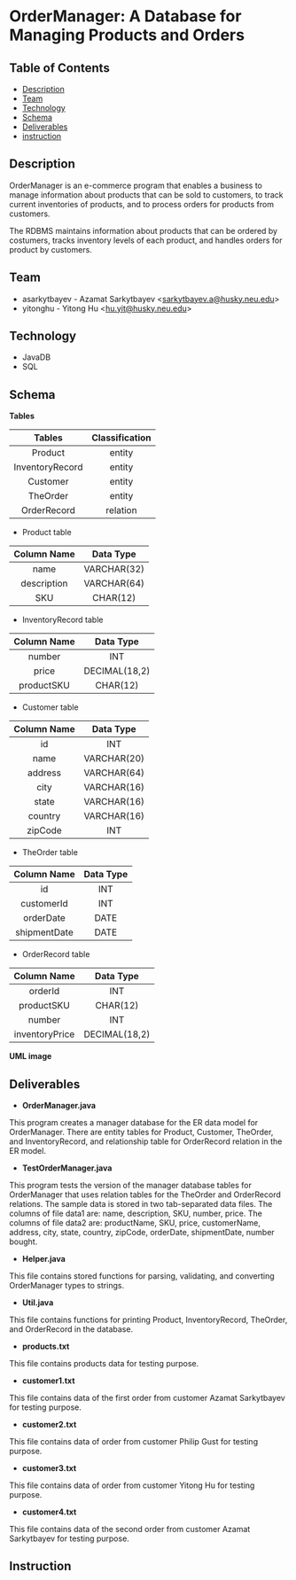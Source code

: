 # OrderManager: A Database for Managing Products and Orders

## Table of Contents
* [Description](#description)
* [Team](#team)
* [Technology](#technology)
* [Schema](#schema)
* [Deliverables](#Deliverables)
* [instruction](#instruction)


## Description
OrderManager is an e-commerce program that enables a business to manage information about products that can be sold to customers, to track current inventories of products, and to process orders for products from customers. 

The RDBMS maintains information about products that can be ordered by costumers, tracks inventory levels of each product, and handles orders for product by customers. 



## Team
* asarkytbayev - Azamat Sarkytbayev &lt;sarkytbayev.a@husky.neu.edu&gt;
* yitonghu - Yitong Hu &lt;hu.yit@husky.neu.edu&gt;

## Technology
* JavaDB
* SQL

## Schema
**Tables**

| Tables        | Classification           | 
|:-------------:|:-------------:|
| Product       | entity | 
| InventoryRecord      | entity      | 
| Customer | entity      |  
| TheOrder | entity     |    
| OrderRecord | relation     |   


- Product table
 
| Column Name  | Data Type   | 
|:-------------:|:-------------:|
| name       | VARCHAR(32) | 
| description      | VARCHAR(64)      | 
| SKU | CHAR(12)      |  


- InventoryRecord table

| Column Name  | Data Type   | 
|:-------------:|:-------------:|
| number       | INT | 
| price      | DECIMAL(18,2)    | 
| productSKU | CHAR(12)      | 

- Customer table

| Column Name  | Data Type   | 
|:-------------:|:-------------:|
| id       | INT | 
| name      | VARCHAR(20)    | 
| address | VARCHAR(64)     | 
| city       | VARCHAR(16) | 
| state      | VARCHAR(16)   | 
| country | VARCHAR(16)      |
| zipCode | INT    | 

- TheOrder table

| Column Name  | Data Type   | 
|:-------------:|:-------------:|
| id       | INT | 
| customerId      | INT   | 
| orderDate | DATE      | 
| shipmentDate | DATE     | 

- OrderRecord table

| Column Name  | Data Type   | 
|:-------------:|:-------------:|
| orderId       | INT | 
| productSKU      | CHAR(12)   | 
| number | INT      | 
| inventoryPrice | DECIMAL(18,2)     | 

**UML image**

## Deliverables
- **OrderManager.java**

This program creates a manager database for the ER data model for OrderManager. There are entity tables for Product, Customer, TheOrder, and InventoryRecord, and relationship table for OrderRecord relation in the ER model.

- **TestOrderManager.java**

This program tests the version of the manager database tables for OrderManager that uses relation tables for the TheOrder and OrderRecord relations. The sample data is stored in two tab-separated data files. The columns of file data1 are: name, description, SKU, number, price. The columns of file data2 are: productName, SKU, price, customerName, address, city, state, country, zipCode, orderDate, shipmentDate, number bought. 

- **Helper.java**

This file contains stored functions for parsing, validating, and converting OrderManager types to strings.

- **Util.java**

This file contains functions for printing Product, InventoryRecord, TheOrder, and OrderRecord in the database. 

- **products.txt**

This file contains products data for testing purpose.

- **customer1.txt**

This file contains data of the first order from customer Azamat Sarkytbayev for testing purpose.

- **customer2.txt**

This file contains data of order from customer Philip Gust for testing purpose.

- **customer3.txt**

This file contains data of order from customer Yitong Hu for testing purpose.

- **customer4.txt**

This file contains data of the second order from customer Azamat Sarkytbayev for testing purpose.

## Instruction
